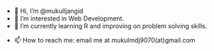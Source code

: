 - 👋 Hi, I’m @mukulljangid
- 👀 I’m interested in Web Development.
- 🌱 I’m currently learning R and improving on problem solving skills.
<!--- 💞️ I’m looking to collaborate on ...-->
- 📫 How to reach me: email me at mukulmdj9070(at)gmail.com

<!---
mukulljangid/mukulljangid is a ✨ special ✨ repository because its `README.md` (this file) appears on your GitHub profile.
You can click the Preview link to take a look at your changes.
--->
